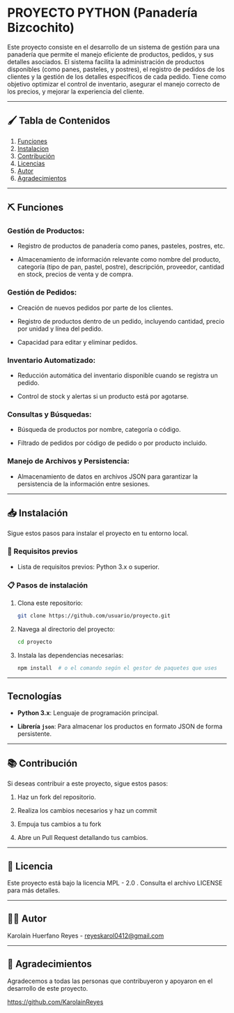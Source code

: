 # PROYECTO PYTHON (Panadería Bizcochito)

Este proyecto consiste en el desarrollo de un sistema de gestión para una panadería que permite el manejo eficiente de productos, pedidos, y sus detalles asociados. El sistema facilita la administración de productos disponibles (como panes, pasteles, y postres), el registro de pedidos de los clientes y la gestión de los detalles específicos de cada pedido. Tiene como objetivo optimizar el control de inventario, asegurar el manejo correcto de los precios, y mejorar la experiencia del cliente.

------------------------------------------------------------------------------------------------------------------------

## 🖌️ Tabla de Contenidos

1. [Funciones](#funciones)
2. [Instalacion](#instalacion)
3. [Contribución](#contribucion)
4. [Licencias](#licencias)
5. [Autor](#autor)
6. [Agradecimientos](#agradecimientos)

------------------------------------------------------------------------------------------------------------------------

## ⛏️ Funciones


### Gestión de Productos:
* Registro de productos de panadería como panes, pasteles, postres, etc.
  
* Almacenamiento de información relevante como nombre del producto, categoría (tipo de pan, pastel, postre), descripción, proveedor, cantidad en stock, precios de venta y de compra.
  
### Gestión de Pedidos:

* Creación de nuevos pedidos por parte de los clientes.
  
* Registro de productos dentro de un pedido, incluyendo cantidad, precio por unidad y línea del pedido.
  
* Capacidad para editar y eliminar pedidos.
  
### Inventario Automatizado:

* Reducción automática del inventario disponible cuando se registra un pedido.
  
* Control de stock y alertas si un producto está por agotarse.
  
### Consultas y Búsquedas:

* Búsqueda de productos por nombre, categoría o código.
  
* Filtrado de pedidos por código de pedido o por producto incluido.
  
### Manejo de Archivos y Persistencia:

* Almacenamiento de datos en archivos JSON para garantizar la persistencia de la información entre sesiones.

------------------------------------------------------------------------------------------------------------------------

## 📥 Instalación


Sigue estos pasos para instalar el proyecto en tu entorno local.


### 🔧 Requisitos previos

- Lista de requisitos previos: Python 3.x o superior.

### 📋 Pasos de instalación

1. Clona este repositorio:
    ```bash
    git clone https://github.com/usuario/proyecto.git
    ```
2. Navega al directorio del proyecto:
    ```bash
    cd proyecto
    ```
3. Instala las dependencias necesarias:
    ```bash
    npm install  # o el comando según el gestor de paquetes que uses
    ```
    
------------------------------------------------------------------------------------------------------------------------

## Tecnologías

- **Python 3.x**: Lenguaje de programación principal.
  
- **Librería `json`**: Para almacenar los productos en formato JSON de forma persistente.

------------------------------------------------------------------------------------------------------------------------

## 📚 Contribución 

Si deseas contribuir a este proyecto, sigue estos pasos:

1. Haz un fork del repositorio.

2. Realiza los cambios necesarios y haz un commit

3. Empuja tus cambios a tu fork

4. Abre un Pull Request detallando tus cambios.

------------------------------------------------------------------------------------------------------------------------

## 🔗 Licencia
Este proyecto está bajo la licencia MPL - 2.0 . Consulta el archivo LICENSE para más detalles.

------------------------------------------------------------------------------------------------------------------------

## 👩‍💻 Autor

Karolain Huerfano Reyes - reyeskarol0412@gmail.com

------------------------------------------------------------------------------------------------------------------------

## 🫶 Agradecimientos

Agradecemos a todas las personas que contribuyeron y apoyaron en el desarrollo de este proyecto.


https://github.com/KarolainReyes

